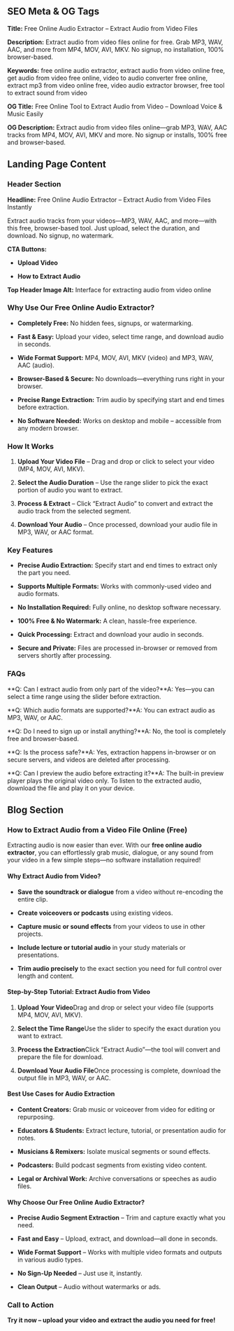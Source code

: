 SEO Meta & OG Tags
------------------

**Title:** Free Online Audio Extractor – Extract Audio from Video Files

**Description:** Extract audio from video files online for free. Grab MP3, WAV, AAC, and more from MP4, MOV, AVI, MKV. No signup, no installation, 100% browser-based.

**Keywords:** free online audio extractor, extract audio from video online free, get audio from video free online, video to audio converter free online, extract mp3 from video online free, video audio extractor browser, free tool to extract sound from video

**OG Title:** Free Online Tool to Extract Audio from Video – Download Voice & Music Easily

**OG Description:** Extract audio from video files online—grab MP3, WAV, AAC tracks from MP4, MOV, AVI, MKV and more. No signup or installs, 100% free and browser-based.

Landing Page Content
--------------------

### Header Section

**Headline:** Free Online Audio Extractor – Extract Audio from Video Files Instantly

Extract audio tracks from your videos—MP3, WAV, AAC, and more—with this free, browser-based tool. Just upload, select the duration, and download. No signup, no watermark.

**CTA Buttons:**

*   **Upload Video**
    
*   **How to Extract Audio**
    

**Top Header Image Alt:** Interface for extracting audio from video online

### Why Use Our Free Online Audio Extractor?

*   **Completely Free:** No hidden fees, signups, or watermarking.
    
*   **Fast & Easy:** Upload your video, select time range, and download audio in seconds.
    
*   **Wide Format Support:** MP4, MOV, AVI, MKV (video) and MP3, WAV, AAC (audio).
    
*   **Browser-Based & Secure:** No downloads—everything runs right in your browser.
    
*   **Precise Range Extraction:** Trim audio by specifying start and end times before extraction.
    
*   **No Software Needed:** Works on desktop and mobile – accessible from any modern browser.
    

### How It Works

1.  **Upload Your Video File** – Drag and drop or click to select your video (MP4, MOV, AVI, MKV).
    
2.  **Select the Audio Duration** – Use the range slider to pick the exact portion of audio you want to extract.
    
3.  **Process & Extract** – Click “Extract Audio” to convert and extract the audio track from the selected segment.
    
4.  **Download Your Audio** – Once processed, download your audio file in MP3, WAV, or AAC format.
    

### Key Features

*   **Precise Audio Extraction:** Specify start and end times to extract only the part you need.
    
*   **Supports Multiple Formats:** Works with commonly-used video and audio formats.
    
*   **No Installation Required:** Fully online, no desktop software necessary.
    
*   **100% Free & No Watermark:** A clean, hassle-free experience.
    
*   **Quick Processing:** Extract and download your audio in seconds.
    
*   **Secure and Private:** Files are processed in-browser or removed from servers shortly after processing.
    

### FAQs

**Q: Can I extract audio from only part of the video?**A: Yes—you can select a time range using the slider before extraction.

**Q: Which audio formats are supported?**A: You can extract audio as MP3, WAV, or AAC.

**Q: Do I need to sign up or install anything?**A: No, the tool is completely free and browser-based.

**Q: Is the process safe?**A: Yes, extraction happens in-browser or on secure servers, and videos are deleted after processing.

**Q: Can I preview the audio before extracting it?**A: The built-in preview player plays the original video only. To listen to the extracted audio, download the file and play it on your device.

Blog Section
------------

### How to Extract Audio from a Video File Online (Free)

Extracting audio is now easier than ever. With our **free online audio extractor**, you can effortlessly grab music, dialogue, or any sound from your video in a few simple steps—no software installation required!

#### Why Extract Audio from Video?

*   **Save the soundtrack or dialogue** from a video without re-encoding the entire clip.
    
*   **Create voiceovers or podcasts** using existing videos.
    
*   **Capture music or sound effects** from your videos to use in other projects.
    
*   **Include lecture or tutorial audio** in your study materials or presentations.
    
*   **Trim audio precisely** to the exact section you need for full control over length and content.
    

#### Step-by-Step Tutorial: Extract Audio from Video

1.  **Upload Your Video**Drag and drop or select your video file (supports MP4, MOV, AVI, MKV).
    
2.  **Select the Time Range**Use the slider to specify the exact duration you want to extract.
    
3.  **Process the Extraction**Click “Extract Audio”—the tool will convert and prepare the file for download.
    
4.  **Download Your Audio File**Once processing is complete, download the output file in MP3, WAV, or AAC.
    

#### Best Use Cases for Audio Extraction

*   **Content Creators:** Grab music or voiceover from video for editing or repurposing.
    
*   **Educators & Students:** Extract lecture, tutorial, or presentation audio for notes.
    
*   **Musicians & Remixers:** Isolate musical segments or sound effects.
    
*   **Podcasters:** Build podcast segments from existing video content.
    
*   **Legal or Archival Work:** Archive conversations or speeches as audio files.
    

#### Why Choose Our Free Online Audio Extractor?

*   **Precise Audio Segment Extraction** – Trim and capture exactly what you need.
    
*   **Fast and Easy** – Upload, extract, and download—all done in seconds.
    
*   **Wide Format Support** – Works with multiple video formats and outputs in various audio types.
    
*   **No Sign-Up Needed** – Just use it, instantly.
    
*   **Clean Output** – Audio without watermarks or ads.
    

### Call to Action

**Try it now – upload your video and extract the audio you need for free!**